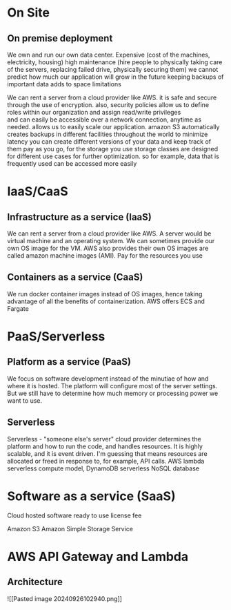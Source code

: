 
# On Site
## On premise deployment
We own and run our own data center. Expensive (cost of the machines, electricity, housing) high maintenance (hire people to physically taking care of the servers, replacing failed drive, physically securing them)
we cannot predict how much our application will grow in the future
keeping backups of important data adds to space limitations

We can rent a server from a cloud provider like AWS. it is safe and secure through the use of encryption. also, security policies allow us to define roles within our organization and assign read/write privileges  
and can easily be accessible over a network connection, anytime as needed. allows us to easily  scale our application. amazon S3 automatically creates backups in different facilities throughout the world to minimize latency
you can create different versions of your data and keep track of them
pay as you go, for the storage you use
storage classes are designed for different use cases for further optimization. so for example, data that is frequently used can be accessed more easily
# IaaS/CaaS
## Infrastructure as a service (IaaS)
We can rent a server from a cloud provider like AWS. A server would be virtual machine and an operating system. We can sometimes provide our own OS image for the VM. AWS also provides their own OS images are called amazon machine images (AMI). 
Pay for the resources you use

## Containers as a service (CaaS)
We run docker container images instead of OS images, hence taking advantage of all the benefits of containerization.
AWS offers ECS and Fargate

# PaaS/Serverless
## Platform as a service (PaaS)
We focus on software development instead of the minutiae of how and where it is hosted. The platform will configure most of the server settings. But we still have to determine how much memory or processing power we want to use. 

## Serverless
Serverless - "someone else's server"
cloud provider determines the platform and how to run the code, and handles resources.
It is highly scalable, and it is event driven. I'm guessing that means resources are allocated or freed in response to, for example, API calls. 
AWS lambda serverless compute model, DynamoDB serverless NoSQL database

# Software as a service (SaaS)
Cloud hosted software ready to use 
license fee



Amazon S3
Amazon Simple Storage Service 


# AWS API Gateway and Lambda
## Architecture
![[Pasted image 20240926102940.png]]
